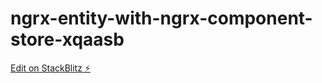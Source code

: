 # ngrx-entity-with-ngrx-component-store-xqaasb

[Edit on StackBlitz ⚡️](https://stackblitz.com/edit/ngrx-entity-with-ngrx-component-store-xqaasb)
